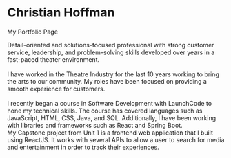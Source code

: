 # Christian Hoffman
My Portfolio Page

Detail-oriented and solutions-focused professional with strong customer service, leadership, and problem-solving skills developed over years in a fast-paced theater environment.
<br></br>
I have worked in the Theatre Industry for the last 10 years working to bring the arts to our community. My roles have been focused on providing a smooth experience for customers.
<br></br>
I recently began a course in Software Development with LaunchCode to hone my technical skills. The course has covered languages such as JavaScript, HTML, CSS, Java, and SQL. Additionally, I have been working with libraries and frameworks such as React and Spring Boot.
<br></b>
My Capstone project from Unit 1 is a frontend web application that I built using ReactJS. It works with several APIs to allow a user to search for media and entertainment in order to track their experiences.
